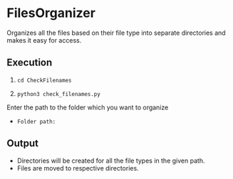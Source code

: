 # FilesOrganizer
Organizes all the files based on their file type into separate directories and makes it easy for access.

## Execution

1. `cd CheckFilenames`

2. `python3 check_filenames.py`

Enter the path to the folder which you want to organize <br> 
- `Folder path: `<br>

## Output
- Directories will be created for all the file types in the given path.
- Files are moved to respective directories.
